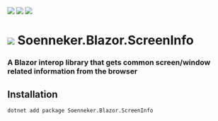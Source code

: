 ﻿[![](https://img.shields.io/nuget/v/soenneker.blazor.screeninfo.svg?style=for-the-badge)](https://www.nuget.org/packages/soenneker.blazor.screeninfo/)
[![](https://img.shields.io/github/actions/workflow/status/soenneker/soenneker.blazor.screeninfo/publish-package.yml?style=for-the-badge)](https://github.com/soenneker/soenneker.blazor.screeninfo/actions/workflows/publish-package.yml)
[![](https://img.shields.io/nuget/dt/soenneker.blazor.screeninfo.svg?style=for-the-badge)](https://www.nuget.org/packages/soenneker.blazor.screeninfo/)

# ![](https://user-images.githubusercontent.com/4441470/224455560-91ed3ee7-f510-4041-a8d2-3fc093025112.png) Soenneker.Blazor.ScreenInfo
### A Blazor interop library that gets common screen/window related information from the browser

## Installation

```
dotnet add package Soenneker.Blazor.ScreenInfo
```
